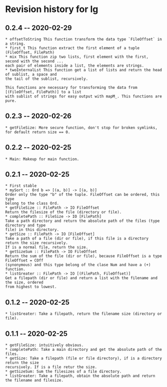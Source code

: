 # Revision history for lg

## 0.2.4 -- 2020-02-29
	* offsetToString This function transform the data type `FileOffset` in a string.
	* first_t This function extract the first element of a tuple (FileOffset, FilePath)
	* mix This function zip two lists, first element with the first, second with the second ...
	each pair of elements inside a list, the elements are strings.
	* twoInternalLst This function get a list of lists and return the head of sublist, a space and
	the tail of the sublist, recursively.

	This functions are necessary for transforming the data from [(FileOffset, FilePath)] to a list
	with sublist of strings for easy output with mapM_. This functions are pure.

## 0.2.3 -- 2020-02-26
	* getFileSize: More secure function, don't stop for broken symlinks, for default return size == 0.

## 0.2.2 -- 2020-02-25
	* Main: Makeup for main function.
	
## 0.2.1 -- 2020-02-25
	
	* First stable
	* mySort :: Ord b => [(a, b)] -> [(a, b)]
	Order only the type "b" of the tuple. FileOffset can be ordered, this type
	belong to the class Ord.
	* getFileSize :: FilePath -> IO FileOffset
	Return the filesize of the file (directory or file).
	* completePath :: FileSize -> IO [FilePath]
	Take a path directory and return the absolute path of the files (type directory and type
	file) in this directory.
	* getSize :: FilePath -> IO [FileOffset]
	Take a path of a file (dir or file), if this file is a directory return the size recursively.
	If is a normal file, return the size.
	* getSizeSum :: FilePath -> IO FileOffset
	Return the sum of the file (dir or file), because FileOffset is a type FileOffset = COff
	(synonymous) and this type belong of the clase Num and have a (+) function.
	* listGreater :: FilePath -> IO [(FilePath, FileOffset)]
	Get a filepath (dir or file) and return a list with the filename and the size, ordered
	from highest to lowest.
	
## 0.1.2 -- 2020-02-25

	* listGreater: Take a filepath, return the filename size (directory or file).
	
## 0.1.1 -- 2020-02-25

	* getFileSize: intuitively obvious.
	* completePath: Take a main directory and get the absolute path of the files.
	* getSize: Take a filepath (file or file directory), if is a directory return the size
	recursively. If is a file retur the size.
	* getSizeSum: Sum the filesizes of a file directory.
	* listGreater: Take a filepath, obtain the absolute path and return the filename and filesize.
	
